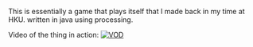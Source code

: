 This is essentially a game that plays itself that I made back in my time at HKU.
written in java using processing.

Video of the thing in action:
[![VOD](https://img.youtube.com/vi/flNil5e353w/0.jpg)](https://www.youtube.com/live/flNil5e353w?si=u2mvHeNCoQiiO594)
